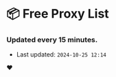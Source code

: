 # :package: Free Proxy List
### Updated every 15 minutes.

- Last updated: `2024-10-25 12:14`

:heart:

